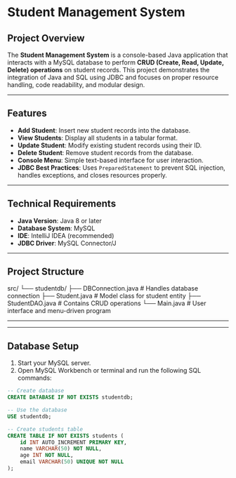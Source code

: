 # Student Management System

## Project Overview
The **Student Management System** is a console-based Java application that interacts with a MySQL database to perform **CRUD (Create, Read, Update, Delete) operations** on student records. This project demonstrates the integration of Java and SQL using JDBC and focuses on proper resource handling, code readability, and modular design.

---

## Features
- **Add Student**: Insert new student records into the database.
- **View Students**: Display all students in a tabular format.
- **Update Student**: Modify existing student records using their ID.
- **Delete Student**: Remove student records from the database.
- **Console Menu**: Simple text-based interface for user interaction.
- **JDBC Best Practices**: Uses `PreparedStatement` to prevent SQL injection, handles exceptions, and closes resources properly.

---

## Technical Requirements
- **Java Version**: Java 8 or later
- **Database System**: MySQL
- **IDE**: IntelliJ IDEA (recommended)
- **JDBC Driver**: MySQL Connector/J

---

## Project Structure
src/
└── studentdb/
├── DBConnection.java   # Handles database connection
├── Student.java        # Model class for student entity
├── StudentDAO.java     # Contains CRUD operations
└── Main.java           # User interface and menu-driven program

---

---

## Database Setup

1. Start your MySQL server.
2. Open MySQL Workbench or terminal and run the following SQL commands:

```sql
-- Create database
CREATE DATABASE IF NOT EXISTS studentdb;

-- Use the database
USE studentdb;

-- Create students table
CREATE TABLE IF NOT EXISTS students (
    id INT AUTO_INCREMENT PRIMARY KEY,
    name VARCHAR(50) NOT NULL,
    age INT NOT NULL,
    email VARCHAR(50) UNIQUE NOT NULL
);


